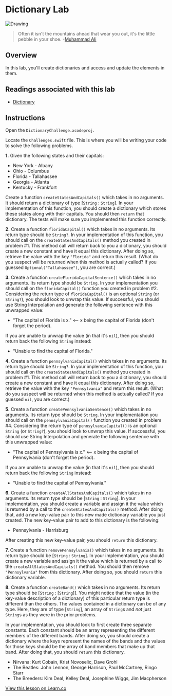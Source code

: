 # Dictionary Lab

![Drawing](http://i.imgur.com/zJF045q.jpg?1)

> Often it isn't the mountains ahead that wear you out, it's the little pebble in your shoe. -[Muhammad Ali](https://en.wikipedia.org/wiki/Muhammad_Ali)

## Overview 

In this lab, you'll create dictionaries and access and update the elements in them. 


## Readings associated with this lab

 * [Dictionary](https://github.com/learn-co-curriculum/swift-dictionary-readme)

## Instructions

Open the `DictionaryChallenge.xcodeproj`.

Locate the `Challenges.swift` file. This is where you will be writing your code to solve the following problems.

**1.** Given the following states and their capitals:
* New York - Albany
* Ohio - Columbus
* Florida - Tallahassee
* Georgia - Atlanta
* Kentucky - Frankfort

Create a function `createStatesAndCapitals()` which takes in no arguments. It should return a dictionary of type [`String` : `String`]. In your implementation of this function, you should create a dictionary which stores these states along with their capitals. You should then `return` that dictionary. The tests will make sure you implemented this function correctly.
	
**2.** Create a function `floridaCapital()` which takes in no arguments. Its return type should be `String?`. In your implementation of this function, you should call on the `createStatesAndCapitals()` method you created in problem #1. This method call will return back to you a dictionary, you should create a new constant and have it equal this dictionary. After doing so, retrieve the value with the key `"Florida"` and return this result. (What do you suspect will be returned when this method is actually called? If you guessed `Optional("Tallahassee")`, you are correct.)

**3.** Create a function `createFloridaCapitalSentence()` which takes in no arguments. Its return type should be `String`. In your implementation you should call on the `floridaCapital()` function you created in problem #2. Considering the return type of `floridaCapital()` is an optional `String` (or `String?`), you should look to unwrap this value. If successful, you should use String Interpolation and generate the following sentence with this unwrapped value:
* "The capital of Florida is x." <-- x being the capital of Florida (don't forget the period).

If you are unable to unwrap the value (in that it's `nil`), then you should return back the following `String` instead:
* "Unable to find the capital of Florida."

**4.** Create a function `pennsylvaniaCapital()` which takes in no arguments. Its return type should be `String?`. In your implementation of this function, you should call on the `createStatesAndCapitals()` method you created in problem #1. This method call will return back to you a dictionary, you should create a new constant and have it equal this dictionary. After doing so, retrieve the value with the key `"Pennsylvania"` and return this result. (What do you suspect will be returned when this method is actually called? If you guessed `nil`, you are correct.)

**5.** Create a function `createPennsylvaniaSentence()` which takes in no arguments. Its return type should be `String`. In your implementation you should call on the `pennsylvaniaCapital()` function you created in problem #4. Considering the return type of `pennsylvaniaCapital()` is an optional `String` (or `String?`), you should look to unwrap this value. If successful, you should use String Interpolation and generate the following sentence with this unwrapped value:
* "The capital of Pennsylvania is x." <-- x being the capital of Pennsylvania (don't forget the period).

If you are unable to unwrap the value (in that it's `nil`), then you should return back the following `String` instead:
* "Unable to find the capital of Pennsylvania."


**6.** Create a function `createAllStatesAndCapitals()` which takes in no arguments. Its return type should be [`String` : `String`]. In your implementation, you should create a variable and assign it the value which is returned by a call to the `createStatesAndCapitals()` method. After doing that, add a new key-value pair to this new made dictionary variable you just created. The new key-value pair to add to this dictionary is the following:
* Pennsylvania - Harrisburg

After creating this new key-value pair, you should `return` this dictionary.


**7.** Create a function `removePennsylvania()` which takes in no arguments. Its return type should be [`String` : `String`]. In your implementation, you should create a new variable and assign it the value which is returned by a call to the `createAllStatesAndCapitals()` method. You should then remove `"Pennsylvania"` from this dictionary. After doing so, you should `return` this dictionary variable.

**8.** Create a function `createBand()` which takes in no arguments. Its return type should be [`String` : [`String`]]. You might notice that the value (in the key-value description of a dictionary) of this particular return type is different than the others. The values contained in a dictionary can be of any type. Here, they are of type [`String`], an array of `String`s and _not_ just `String`s as they were in the prior problems.

In your implementation, you should look to first create three separate constants. Each constant should be an array representing the different members of the different bands. After doing so, you should create a dictionary where the keys represent the names of the bands and the values for those keys should be the array of band members that make up that band. After doing that, you should `return` this dictionary.

 * Nirvana: Kurt Cobain, Krist Novoselic, Dave Grohl
 * The Beatles: John Lennon, George Harrison, Paul McCartney, Ringo Starr
 * The Breeders: Kim Deal, Kelley Deal, Josephine Wiggs, Jim Macpherson


<a href='https://learn.co/lessons/DictionaryLab' data-visibility='hidden'>View this lesson on Learn.co</a>
